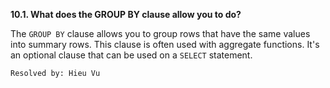 **10.1. What does the GROUP BY clause allow you to do?**

The `GROUP BY` clause allows you to group rows that have the same values into
summary rows. This clause is often used with aggregate functions. It's an
optional clause that can be used on a `SELECT` statement.

`Resolved by: Hieu Vu`
